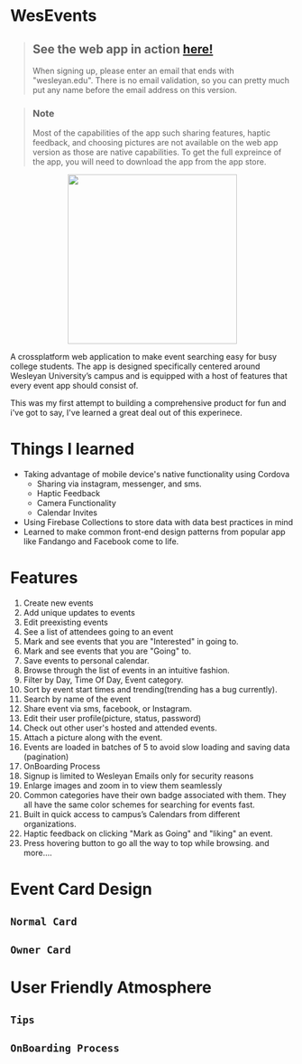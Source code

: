 # WesEvents
> ## See the web app in action [here!](Wes.Events)
> When signing up, please enter an email that ends with "wesleyan.edu". There is no email validation, so you can pretty much put any name before the email address on this version. 


> ### Note
> Most of the capabilities of the app such sharing features, haptic feedback, and choosing pictures are not available on the web app version as those are native capabilities. To get the full expreince of the app, you will need to download the app from the app store. 

<p align="center">
<img src = "Images/logo.svg" height = 300px />
</p>

A crossplatform web application to make event searching easy for busy college students. The app is designed specifically centered around Wesleyan University’s 
campus and is equipped with a host of features that every event app should consist of. 

This was my first attempt to building a comprehensive product for fun and i've got to say, I've learned a great deal out of this experinece. 

# Things I learned
- Taking advantage of mobile device's native functionality using Cordova
    - Sharing via instagram, messenger, and sms. 
    - Haptic Feedback
    - Camera Functionality
    - Calendar Invites
- Using Firebase Collections to store data with data best practices in mind
- Learned to make common front-end design patterns from popular app like Fandango and Facebook come to life. 
 
# Features
1. Create new events
2. Add unique updates to events
3. Edit preexisting events
4. See a list of attendees going to an event
5. Mark and see events that you are "Interested" in going to.
5. Mark and see events that you are "Going" to.
6. Save events to personal calendar. 
7. Browse through the list of events in an intuitive fashion.
8. Filter by Day, Time Of Day, Event category. 
9. Sort by event start times and trending(trending has a bug currently).
10. Search by name of the event
11. Share event via sms, facebook, or Instagram. 
12. Edit their user profile(picture, status, password)
13. Check out other user's hosted and attended events.
14. Attach a picture along with the event.
15. Events are loaded in batches of 5 to avoid slow loading and saving data (pagination)
16. OnBoarding Process 
17. Signup is limited to Wesleyan Emails only for security reasons
18. Enlarge images and zoom in to view them seamlessly 
19. Common categories have their own badge associated with them. They all have the same color schemes for searching for events fast. 
20. Built in quick access to campus’s Calendars from different organizations.
21. Haptic feedback on clicking "Mark as Going" and "liking" an event. 
22. Press hovering button to go all the way to top while browsing.
    and more....


# Event Card Design

## `Normal Card`

## `Owner Card`


# User Friendly Atmosphere

## `Tips`

## `OnBoarding Process`








